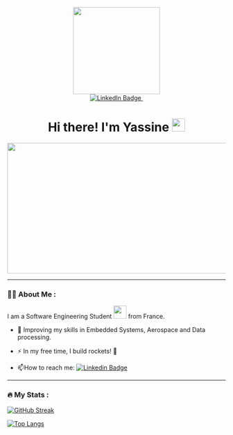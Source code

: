 

<div id="header" align="center">
  <img src="https://media.giphy.com/media/v1.Y2lkPTc5MGI3NjExYTk5ZTg0NjA2ODM4ZTUzMzRkY2RkNjEwZTdlOWY1MjZlYTdkNmIxMCZjdD1n/BgKEiHf1xNV0h6IcSX/giphy.gif" width="200"/>
</div>


<div id="badges" align="center">
  <a href="https://www.linkedin.com/in/yassine-dehhani/">
    <img src="https://img.shields.io/badge/LinkedIn-blue?style=for-the-badge&logo=linkedin&logoColor=white" alt="LinkedIn Badge"/>
  </a>
<img src="https://komarev.com/ghpvc/?username=yaxsomo&style=flat-square&color=blue" alt=""/>
</div>


<h1 align="center">
  Hi there! I'm Yassine
  <img src="https://media.giphy.com/media/hvRJCLFzcasrR4ia7z/giphy.gif" width="30px"/>
</h1>


<div align="center">
  <img src="https://media.giphy.com/media/dWesBcTLavkZuG35MI/giphy.gif" width="600" height="300"/>
</div>

---

### :man_technologist: About Me :
I am a Software Engineering Student <img src="https://media.giphy.com/media/WUlplcMpOCEmTGBtBW/giphy.gif" width="30"> from France.

- :seedling: Improving my skills in Embedded Systems, Aerospace and Data processing.

- :zap: In my free time, I build rockets! 🚀

- :mailbox:How to reach me: [![Linkedin Badge](https://img.shields.io/badge/-yassine-blue?style=flat&logo=Linkedin&logoColor=white)](https://www.linkedin.com/in/yassine-dehhani/)

<!--
---

### :hammer_and_wrench: Languages and Tools :
-->

---

### :fire: My Stats :

<!--
http://github-readme-streak-stats.herokuapp.com/demo/
-->

[![GitHub Streak](http://github-readme-streak-stats.herokuapp.com?user=yaxsomo&theme=black-ice&border_radius=8)](https://git.io/streak-stats)

[![Top Langs](https://github-readme-stats.vercel.app/api/top-langs/?username=yaxsomo&layout=compact&theme=black-ice)](https://github.com/anuraghazra/github-readme-stats)
